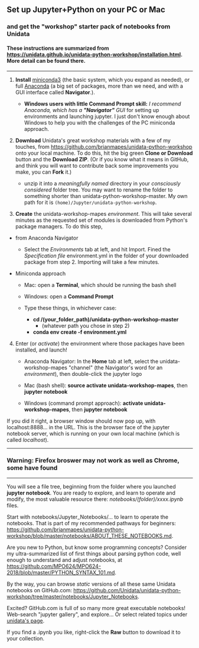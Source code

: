 ## Set up Jupyter+Python on your PC or Mac
### and get the "workshop" starter pack of notebooks from Unidata

#### These instructions are summarized from https://unidata.github.io/unidata-python-workshop/installation.html. More detail can be found there.

--------------

   1. **Install** [miniconda3](https://conda.io/miniconda.html) (the basic system, which you expand as needed), or full [Anaconda](https://www.anaconda.com/download/) (a big set of packages, more than we need, and with a GUI interface called **Navigator**.). 
   
      - **Windows users with little Command Prompt skill:** _I recommend Anaconda, which has a **"Navigator"** GUI_ for setting up environments and launching jupyter. I just don't know enough about Windows to help you with the challenges of the PC miniconda approach.  
   
   2. **Download** Unidata's great workshop materials with a few of my touches, from https://github.com/brianmapes/unidata-python-workshop onto your local machine. To do this, hit the big green **Clone or Download** button and the **Download ZIP**.  (Or if you know what it means in GitHub, and think you will want to contribute back some improvements you make, you can **Fork** it.)
   
      - unzip it into a _meaningfully named_ directory in your _consciously considered_ folder tree. You may want to rename the folder to something shorter than unidata-python-workshop-master. My own path for it is `(home)/Jupyter/unidata-python-workshop`. 

   3. **Create** the unidata-workshop-mapes _environment_. This will take several minutes as the requested set of modules is downloaded from Python's package managers. To do this step, 
 
   - from Anaconda Navigator
      - Select the *Environments* tab at left, and hit Import. Fined the *Specification file* environment.yml in the folder of your downloaded package from step 2. Importing will take a few minutes. 

   - Miniconda approach
      - Mac: open a **Terminal**, which should be running the bash shell
      - Windows: open a **Command Prompt**
      
      - Type these things, in whichever case:    
         * **cd /(your_folder_path)/unidata-python-workshop-master** 
            - (whatever path you chose in step 2)
         * **conda env create -f environment.yml**
        
   4. Enter (or _activate_) the environment where those packages have been installed, and launch! 
      * Anaconda Navigator: In the **Home** tab at left, select the unidata-workshop-mapes "channel" (the Navigator's word for an _environment_), then double-click the jupyter logo
      
      * Mac (bash shell): **source activate unidata-workshop-mapes**, then **jupyter notebook**
      * Windows (command prompt approach): **activate unidata-workshop-mapes**, then **jupyter notebook**
      
If you did it right, a browser window should now pop up, with localhost:8888... in the URL. This is the browser face of the jupyter notebook server, which is running on your own local machine (which is called _localhost_). 

---------------------
### Warning: Firefox broswer may not work as well as Chrome, some have found
---------------------


You will see a file tree, beginning from the folder where you launched **jupyter notebook**. You are ready to explore, and learn to operate and modify, the most valuable resource there: _notebooks/(folder)/xxxx.ipynb_ files. 

Start with notebooks/Jupyter_Notebooks/... to learn to operate the notebooks. That is part of my recommended pathways for beginners: https://github.com/brianmapes/unidata-python-workshop/blob/master/notebooks/ABOUT_THESE_NOTEBOOKS.md. 

Are you new to Python, but know some programming concepts? Consider my ultra-summarized list of first things about parsing python code, well enough to understand and adjust notebooks, at https://github.com/MPO624/MPO624-2018/blob/master/PYTHON_SYNTAX_101.md. 

By the way, you can browse _static_ versions of all these same Unidata notebooks on GitHub.com: https://github.com/Unidata/unidata-python-workshop/tree/master/notebooks/Jupyter_Notebooks. 

Excited? GitHub.com is full of so many more great executable notebooks! Web-search "jupyter gallery", and explore... Or select related topics under [unidata's page](https://github.com/Unidata/unidata-python-workshop/). 

If you find a .ipynb you like, right-click the **Raw** button to download it to your collection. 
